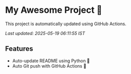 # My Awesome Project 🚀

This project is automatically updated using GitHub Actions.

_Last updated: 2025-05-19 06:11:55 IST_

## Features
- Auto-update README using Python 🐍
- Auto Git push with GitHub Actions 🤖

